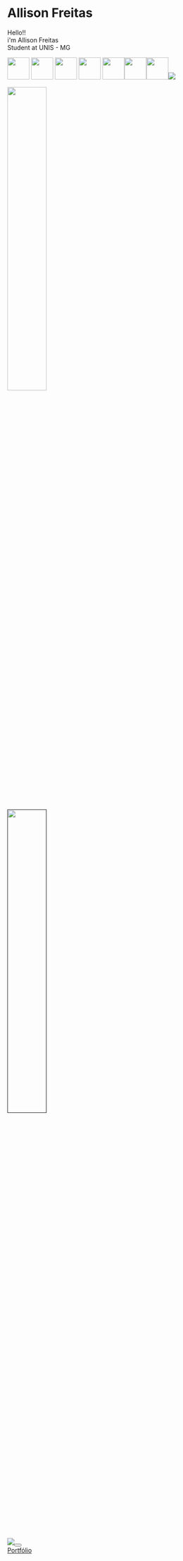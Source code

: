  # Allison Freitas
 Hello!! <br> 
 i'm Allison Freitas <br>
 Student at UNIS - MG

<img src="https://cdn.jsdelivr.net/gh/devicons/devicon/icons/html5/html5-original-wordmark.svg" width="50" height="50" /> <img src="https://cdn.jsdelivr.net/gh/devicons/devicon/icons/css3/css3-original-wordmark.svg" width="50" height="50" /> <img src="https://cdn.jsdelivr.net/gh/devicons/devicon/icons/javascript/javascript-original.svg"  width="50" height="50"/> <img src="https://cdn.jsdelivr.net/gh/devicons/devicon/icons/php/php-original.svg" width="50" height="50" /> <img src="https://cdn.jsdelivr.net/gh/devicons/devicon/icons/mysql/mysql-original-wordmark.svg"  width="50" height="50"/><img src="https://cdn.jsdelivr.net/gh/devicons/devicon@latest/icons/python/python-original.svg"  width="50" height="50"/><img src="https://cdn.jsdelivr.net/gh/devicons/devicon@latest/icons/typescript/typescript-original.svg" width="50" height="50"/><img src="[https://img.shields.io/badge/-Python-blue](https://img.shields.io/badge/-ReactJs-61DAFB?logo=react&logoColor=white&style=plastic)">
          
          
<div>
 
 <a href="https://github.com/Allisonfreittass"></a>
 <img width="42%" src="https://github-readme-stats-sigma-five.vercel.app/api?username=Allisonfreittass&show_icons=true&theme=cobalt&include_all_commits=true&count_private=true"> </a> <br>
 <a href=""> <img width="42%" src="https://github-readme-stats-sigma-five.vercel.app/api/top-langs/?username=Allisonfreittass&theme=cobalt&line_height=40&hide=css"> </a> <br>
</div>

<div>
<a href = "mailto:contato@allison.freitas@alunos.unis.edu.br"><img src="https://img.shields.io/badge/Gmail-D14836?style=for-the-badge&logo=gmail&logoColor=white" target="_blank"><button></a></div> <a href="https://allisonfreittass.netlify.app">Portfólio</a></button>

          


          
